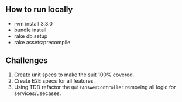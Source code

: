 ## How to run locally

- rvm install 3.3.0
- bundle install
- rake db:setup
- rake assets:precompile

## Challenges

1. Create unit specs to make the suit 100% covered.
2. Create E2E specs for all features.
3. Using TDD refactor the `QuizAnswerController` removing all logic for services/usecases.
